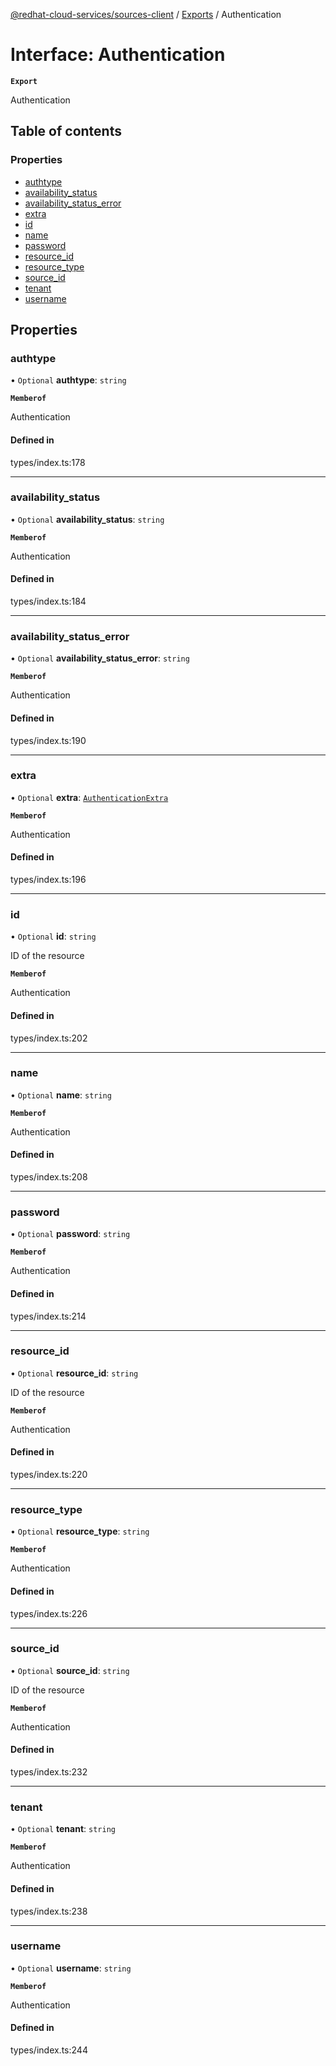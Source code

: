 [@redhat-cloud-services/sources-client](../README.md) / [Exports](../modules.md) / Authentication

# Interface: Authentication

**`Export`**

Authentication

## Table of contents

### Properties

- [authtype](Authentication.md#authtype)
- [availability\_status](Authentication.md#availability_status)
- [availability\_status\_error](Authentication.md#availability_status_error)
- [extra](Authentication.md#extra)
- [id](Authentication.md#id)
- [name](Authentication.md#name)
- [password](Authentication.md#password)
- [resource\_id](Authentication.md#resource_id)
- [resource\_type](Authentication.md#resource_type)
- [source\_id](Authentication.md#source_id)
- [tenant](Authentication.md#tenant)
- [username](Authentication.md#username)

## Properties

### authtype

• `Optional` **authtype**: `string`

**`Memberof`**

Authentication

#### Defined in

types/index.ts:178

___

### availability\_status

• `Optional` **availability\_status**: `string`

**`Memberof`**

Authentication

#### Defined in

types/index.ts:184

___

### availability\_status\_error

• `Optional` **availability\_status\_error**: `string`

**`Memberof`**

Authentication

#### Defined in

types/index.ts:190

___

### extra

• `Optional` **extra**: [`AuthenticationExtra`](AuthenticationExtra.md)

**`Memberof`**

Authentication

#### Defined in

types/index.ts:196

___

### id

• `Optional` **id**: `string`

ID of the resource

**`Memberof`**

Authentication

#### Defined in

types/index.ts:202

___

### name

• `Optional` **name**: `string`

**`Memberof`**

Authentication

#### Defined in

types/index.ts:208

___

### password

• `Optional` **password**: `string`

**`Memberof`**

Authentication

#### Defined in

types/index.ts:214

___

### resource\_id

• `Optional` **resource\_id**: `string`

ID of the resource

**`Memberof`**

Authentication

#### Defined in

types/index.ts:220

___

### resource\_type

• `Optional` **resource\_type**: `string`

**`Memberof`**

Authentication

#### Defined in

types/index.ts:226

___

### source\_id

• `Optional` **source\_id**: `string`

ID of the resource

**`Memberof`**

Authentication

#### Defined in

types/index.ts:232

___

### tenant

• `Optional` **tenant**: `string`

**`Memberof`**

Authentication

#### Defined in

types/index.ts:238

___

### username

• `Optional` **username**: `string`

**`Memberof`**

Authentication

#### Defined in

types/index.ts:244
